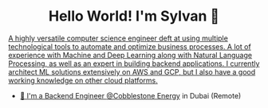 <h1 align="center">Hello World! I'm Sylvan 👋</h1>
<p align="center">
    <a href="https://www.linkedin.com/in/sylvan-quarm/">
 </p>
A highly versatile computer science engineer deft at using multiple technological tools to automate and optimize business processes.      
A lot of experience with Machine and Deep Learning along with Natural Language Processing, as well as an expert in building backend applications. I currently architect ML solutions extensively on AWS and GCP, but I also have a good working knowledge on other cloud platforms.
       
        
- 🔭 I'm a Backend Engineer [@Cobblestone Energy](https://cobblestoneenergy.com/) in Dubai (Remote)

<!--
**vanusquarm/vanusquarm** is a ✨ _special_ ✨ repository because its `README.md` (this file) appears on your GitHub profile.

Here are some ideas to get you started:

- 🔭 I’m currently working on ...
- 🌱 I’m currently learning ...
- 👯 I’m looking to collaborate on ...
- 🤔 I’m looking for help with ...
- 💬 Ask me about ...
- 📫 How to reach me: ...
- 😄 Pronouns: ...
- ⚡ Fun fact: ...
-->


